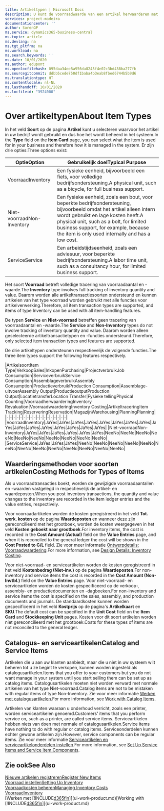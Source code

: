 ```yaml
---
title: Artikeltypen | Microsoft Docs
description: U kunt de voorraadwaarde van een artikel herwaarderen met de waarderingsmethoden FIFO of Gemiddeld, bijvoorbeeld als de kosten van een artikel veranderen om andere redenen dan transacties.
services: project-madeira
documentationcenter: ''
author: SorenGP
ms.service: dynamics365-business-central
ms.topic: article
ms.devlang: na
ms.tgt_pltfrm: na
ms.workload: na
ms.search.keywords: ''
ms.date: 10/01/2020
ms.author: edupont
ms.openlocfilehash: 095daa34ee8a956da8245f4e02c3bd438ba277fb
ms.sourcegitcommit: ddbb5cede750df1baba4b3eab8fbed6744b5b9d6
ms.translationtype: HT
ms.contentlocale: nl-NL
ms.lasthandoff: 10/01/2020
ms.locfileid: "3924000"
---
```

# <a name="about-item-types"></a><span data-ttu-id="3b0e8-103">Over artikeltypen</span><span class="sxs-lookup"><span data-stu-id="3b0e8-103">About Item Types</span></span>
<span data-ttu-id="3b0e8-104">In het veld **Soort** op de pagina **Artikel** kunt u selecteren waarvoor het artikel in uw bedrijf wordt gebruikt en dus hoe het wordt beheerd in het systeem.</span><span class="sxs-lookup"><span data-stu-id="3b0e8-104">In the **Type** field on the **Item Card** page, you can select what the item is used for in your business and therefore how it is managed in the system.</span></span> <span data-ttu-id="3b0e8-105">Er zijn drie opties:</span><span class="sxs-lookup"><span data-stu-id="3b0e8-105">Three options exist:</span></span>

|<span data-ttu-id="3b0e8-106">Optie</span><span class="sxs-lookup"><span data-stu-id="3b0e8-106">Option</span></span>|<span data-ttu-id="3b0e8-107">Gebruikelijk doel</span><span class="sxs-lookup"><span data-stu-id="3b0e8-107">Typical Purpose</span></span>|
|------|-----------|
|<span data-ttu-id="3b0e8-108">Voorraad</span><span class="sxs-lookup"><span data-stu-id="3b0e8-108">Inventory</span></span>|<span data-ttu-id="3b0e8-109">Een fysieke eenheid, bijvoorbeeld een fiets, voor volledige bedrijfsondersteuning.</span><span class="sxs-lookup"><span data-stu-id="3b0e8-109">A physical unit, such as a bicycle, for full business support.</span></span>|
|<span data-ttu-id="3b0e8-110">Niet-voorraad</span><span class="sxs-lookup"><span data-stu-id="3b0e8-110">Non-Inventory</span></span>|<span data-ttu-id="3b0e8-111">Een fysieke eenheid, zoals een bout, voor beperkte bedrijfsondersteuning, bijvoorbeeld omdat het artikel alleen intern wordt gebruikt en lage kosten heeft.</span><span class="sxs-lookup"><span data-stu-id="3b0e8-111">A physical unit, such as a bolt, for limited business support, for example, because the item is only used internally and has a low cost.</span></span>|
|<span data-ttu-id="3b0e8-112">Service</span><span class="sxs-lookup"><span data-stu-id="3b0e8-112">Service</span></span>|<span data-ttu-id="3b0e8-113">Een arbeidstijdseenheid, zoals een adviesuur, voor beperkte bedrijfsondersteuning.</span><span class="sxs-lookup"><span data-stu-id="3b0e8-113">A labor time unit, such as a consultancy hour, for limited business support.</span></span>|

<span data-ttu-id="3b0e8-114">Het soort **Voorraad** betreft volledige tracering van voorraadaantal en -waarde.</span><span class="sxs-lookup"><span data-stu-id="3b0e8-114">The **Inventory** type involves full tracking of inventory quantity and value.</span></span> <span data-ttu-id="3b0e8-115">Daarom worden alle artikeltransactiesoorten ondersteund en kunnen artikelen van het type voorraad worden gebruikt met alle functies voor artikelverwerking.</span><span class="sxs-lookup"><span data-stu-id="3b0e8-115">Therefore, all item transaction types are supported, and items of type Inventory can be used with all item-handling features.</span></span>

<span data-ttu-id="3b0e8-116">De typen **Service** en **Niet-voorraad** betreffen geen tracering van voorraadaantal en -waarde.</span><span class="sxs-lookup"><span data-stu-id="3b0e8-116">The **Service** and **Non-Inventory** types do not involve tracking of inventory quantity and value.</span></span> <span data-ttu-id="3b0e8-117">Daarom worden alleen geselecteerde artikeltransactietypen en -functies ondersteund.</span><span class="sxs-lookup"><span data-stu-id="3b0e8-117">Therefore, only selected item transaction types and features are supported.</span></span>

<span data-ttu-id="3b0e8-118">De drie artikeltypen ondersteunen respectievelijk de volgende functies.</span><span class="sxs-lookup"><span data-stu-id="3b0e8-118">The three item types support the following features respectively.</span></span>

|<span data-ttu-id="3b0e8-119">Artikelsoort</span><span class="sxs-lookup"><span data-stu-id="3b0e8-119">Item Type</span></span>|<span data-ttu-id="3b0e8-120">Verkoop</span><span class="sxs-lookup"><span data-stu-id="3b0e8-120">Sales</span></span>|<span data-ttu-id="3b0e8-121">Inkopen</span><span class="sxs-lookup"><span data-stu-id="3b0e8-121">Purchasing</span></span>|<span data-ttu-id="3b0e8-122">Projectverbruik</span><span class="sxs-lookup"><span data-stu-id="3b0e8-122">Job Consumption</span></span>|<span data-ttu-id="3b0e8-123">Serviceverbruik</span><span class="sxs-lookup"><span data-stu-id="3b0e8-123">Service Consumption</span></span>|<span data-ttu-id="3b0e8-124">Assemblageverbruik</span><span class="sxs-lookup"><span data-stu-id="3b0e8-124">Assembly Consumption</span></span>|<span data-ttu-id="3b0e8-125">Productieverbruik</span><span class="sxs-lookup"><span data-stu-id="3b0e8-125">Production Consumption</span></span>|<span data-ttu-id="3b0e8-126">Assemblage-uitvoer</span><span class="sxs-lookup"><span data-stu-id="3b0e8-126">Assembly Output</span></span>|<span data-ttu-id="3b0e8-127">Productieoutput</span><span class="sxs-lookup"><span data-stu-id="3b0e8-127">Production Output</span></span>|<span data-ttu-id="3b0e8-128">Locatietransfer</span><span class="sxs-lookup"><span data-stu-id="3b0e8-128">Location Transfer</span></span>|<span data-ttu-id="3b0e8-129">Fysieke telling</span><span class="sxs-lookup"><span data-stu-id="3b0e8-129">Physical Counting</span></span>|<span data-ttu-id="3b0e8-130">Voorraadherwaardering</span><span class="sxs-lookup"><span data-stu-id="3b0e8-130">Inventory Revaluation</span></span>|<span data-ttu-id="3b0e8-131">Voorraadwaardering</span><span class="sxs-lookup"><span data-stu-id="3b0e8-131">Inventory Costing</span></span>|<span data-ttu-id="3b0e8-132">Artikeltracering</span><span class="sxs-lookup"><span data-stu-id="3b0e8-132">Item Tracking</span></span>|<span data-ttu-id="3b0e8-133">Reservering</span><span class="sxs-lookup"><span data-stu-id="3b0e8-133">Reservation</span></span>|<span data-ttu-id="3b0e8-134">Magazijn</span><span class="sxs-lookup"><span data-stu-id="3b0e8-134">Warehousing</span></span>|<span data-ttu-id="3b0e8-135">Planning</span><span class="sxs-lookup"><span data-stu-id="3b0e8-135">Planning</span></span>|
|-|-|-|-|-|-|-|-|-|-|-|-|-|-|-|-|-|-|
|<span data-ttu-id="3b0e8-136">Voorraad</span><span class="sxs-lookup"><span data-stu-id="3b0e8-136">Inventory</span></span>|<span data-ttu-id="3b0e8-137">Ja</span><span class="sxs-lookup"><span data-stu-id="3b0e8-137">Yes</span></span>|<span data-ttu-id="3b0e8-138">Ja</span><span class="sxs-lookup"><span data-stu-id="3b0e8-138">Yes</span></span>|<span data-ttu-id="3b0e8-139">Ja</span><span class="sxs-lookup"><span data-stu-id="3b0e8-139">Yes</span></span>|<span data-ttu-id="3b0e8-140">Ja</span><span class="sxs-lookup"><span data-stu-id="3b0e8-140">Yes</span></span>|<span data-ttu-id="3b0e8-141">Ja</span><span class="sxs-lookup"><span data-stu-id="3b0e8-141">Yes</span></span>|<span data-ttu-id="3b0e8-142">Ja</span><span class="sxs-lookup"><span data-stu-id="3b0e8-142">Yes</span></span>|<span data-ttu-id="3b0e8-143">Ja</span><span class="sxs-lookup"><span data-stu-id="3b0e8-143">Yes</span></span>|<span data-ttu-id="3b0e8-144">Ja</span><span class="sxs-lookup"><span data-stu-id="3b0e8-144">Yes</span></span>|<span data-ttu-id="3b0e8-145">Ja</span><span class="sxs-lookup"><span data-stu-id="3b0e8-145">Yes</span></span>|<span data-ttu-id="3b0e8-146">Ja</span><span class="sxs-lookup"><span data-stu-id="3b0e8-146">Yes</span></span>|<span data-ttu-id="3b0e8-147">Ja</span><span class="sxs-lookup"><span data-stu-id="3b0e8-147">Yes</span></span>|<span data-ttu-id="3b0e8-148">Ja</span><span class="sxs-lookup"><span data-stu-id="3b0e8-148">Yes</span></span>|<span data-ttu-id="3b0e8-149">Ja</span><span class="sxs-lookup"><span data-stu-id="3b0e8-149">Yes</span></span>|<span data-ttu-id="3b0e8-150">Ja</span><span class="sxs-lookup"><span data-stu-id="3b0e8-150">Yes</span></span>|<span data-ttu-id="3b0e8-151">Ja</span><span class="sxs-lookup"><span data-stu-id="3b0e8-151">Yes</span></span>|<span data-ttu-id="3b0e8-152">Ja</span><span class="sxs-lookup"><span data-stu-id="3b0e8-152">Yes</span></span>|
|<span data-ttu-id="3b0e8-153">Niet-voorraad</span><span class="sxs-lookup"><span data-stu-id="3b0e8-153">Non-Inventory</span></span>|<span data-ttu-id="3b0e8-154">Ja</span><span class="sxs-lookup"><span data-stu-id="3b0e8-154">Yes</span></span>|<span data-ttu-id="3b0e8-155">Ja</span><span class="sxs-lookup"><span data-stu-id="3b0e8-155">Yes</span></span>|<span data-ttu-id="3b0e8-156">Ja</span><span class="sxs-lookup"><span data-stu-id="3b0e8-156">Yes</span></span>|<span data-ttu-id="3b0e8-157">Ja</span><span class="sxs-lookup"><span data-stu-id="3b0e8-157">Yes</span></span>|<span data-ttu-id="3b0e8-158">Ja</span><span class="sxs-lookup"><span data-stu-id="3b0e8-158">Yes</span></span>|<span data-ttu-id="3b0e8-159">Ja</span><span class="sxs-lookup"><span data-stu-id="3b0e8-159">Yes</span></span>|<span data-ttu-id="3b0e8-160">Nee</span><span class="sxs-lookup"><span data-stu-id="3b0e8-160">No</span></span>|<span data-ttu-id="3b0e8-161">Nee</span><span class="sxs-lookup"><span data-stu-id="3b0e8-161">No</span></span>|<span data-ttu-id="3b0e8-162">Nee</span><span class="sxs-lookup"><span data-stu-id="3b0e8-162">No</span></span>|<span data-ttu-id="3b0e8-163">Nee</span><span class="sxs-lookup"><span data-stu-id="3b0e8-163">No</span></span>|<span data-ttu-id="3b0e8-164">Nee</span><span class="sxs-lookup"><span data-stu-id="3b0e8-164">No</span></span>|<span data-ttu-id="3b0e8-165">Nee</span><span class="sxs-lookup"><span data-stu-id="3b0e8-165">No</span></span>|<span data-ttu-id="3b0e8-166">Nee</span><span class="sxs-lookup"><span data-stu-id="3b0e8-166">No</span></span>|<span data-ttu-id="3b0e8-167">Nee</span><span class="sxs-lookup"><span data-stu-id="3b0e8-167">No</span></span>|<span data-ttu-id="3b0e8-168">Nee</span><span class="sxs-lookup"><span data-stu-id="3b0e8-168">No</span></span>|<span data-ttu-id="3b0e8-169">Nee</span><span class="sxs-lookup"><span data-stu-id="3b0e8-169">No</span></span>|
|<span data-ttu-id="3b0e8-170">Service</span><span class="sxs-lookup"><span data-stu-id="3b0e8-170">Service</span></span>|<span data-ttu-id="3b0e8-171">Ja</span><span class="sxs-lookup"><span data-stu-id="3b0e8-171">Yes</span></span>|<span data-ttu-id="3b0e8-172">Ja</span><span class="sxs-lookup"><span data-stu-id="3b0e8-172">Yes</span></span>|<span data-ttu-id="3b0e8-173">Ja</span><span class="sxs-lookup"><span data-stu-id="3b0e8-173">Yes</span></span>|<span data-ttu-id="3b0e8-174">Nee</span><span class="sxs-lookup"><span data-stu-id="3b0e8-174">No</span></span>|<span data-ttu-id="3b0e8-175">Nee</span><span class="sxs-lookup"><span data-stu-id="3b0e8-175">No</span></span>|<span data-ttu-id="3b0e8-176">Nee</span><span class="sxs-lookup"><span data-stu-id="3b0e8-176">No</span></span>|<span data-ttu-id="3b0e8-177">Nee</span><span class="sxs-lookup"><span data-stu-id="3b0e8-177">No</span></span>|<span data-ttu-id="3b0e8-178">Nee</span><span class="sxs-lookup"><span data-stu-id="3b0e8-178">No</span></span>|<span data-ttu-id="3b0e8-179">Nee</span><span class="sxs-lookup"><span data-stu-id="3b0e8-179">No</span></span>|<span data-ttu-id="3b0e8-180">Nee</span><span class="sxs-lookup"><span data-stu-id="3b0e8-180">No</span></span>|<span data-ttu-id="3b0e8-181">Nee</span><span class="sxs-lookup"><span data-stu-id="3b0e8-181">No</span></span>|<span data-ttu-id="3b0e8-182">Nee</span><span class="sxs-lookup"><span data-stu-id="3b0e8-182">No</span></span>|<span data-ttu-id="3b0e8-183">Nee</span><span class="sxs-lookup"><span data-stu-id="3b0e8-183">No</span></span>|<span data-ttu-id="3b0e8-184">Nee</span><span class="sxs-lookup"><span data-stu-id="3b0e8-184">No</span></span>|<span data-ttu-id="3b0e8-185">Nee</span><span class="sxs-lookup"><span data-stu-id="3b0e8-185">No</span></span>|<span data-ttu-id="3b0e8-186">Nee</span><span class="sxs-lookup"><span data-stu-id="3b0e8-186">No</span></span>|

## <a name="costing-methods-for-types-of-items"></a><span data-ttu-id="3b0e8-187">Waarderingsmethoden voor soorten artikelen</span><span class="sxs-lookup"><span data-stu-id="3b0e8-187">Costing Methods for Types of Items</span></span>
<span data-ttu-id="3b0e8-188">Als u voorraadtransacties boekt, worden de gewijzigde voorraadaantallen en -waarden vastgelegd in respectievelijk de artikel- en waardeposten.</span><span class="sxs-lookup"><span data-stu-id="3b0e8-188">When you post inventory transactions, the quantity and value changes to the inventory are recorded in the item ledger entries and the value entries, respectively.</span></span> 

<span data-ttu-id="3b0e8-189">Voor voorraadartikelen worden de kosten geregistreerd in het veld **Tot. werk. kosten** op de pagina **Waardeposten** en wanneer deze zijn gereconcilieerd met het grootboek, worden de kosten weergegeven in het veld **Kosten geboekt naar grootboek**.</span><span class="sxs-lookup"><span data-stu-id="3b0e8-189">For inventory items, the cost is recorded in the **Cost Amount (Actual)** field on the **Value Entries** page, and when it is reconciled to the general ledger the cost will be shown in the **Cost Posted to G/L** field.</span></span> <span data-ttu-id="3b0e8-190">Zie voor meer informatie [Ontwerpdetails: Voorraadwaardering](design-details-inventory-costing.md).</span><span class="sxs-lookup"><span data-stu-id="3b0e8-190">For more information, see [Design Details: Inventory Costing](design-details-inventory-costing.md).</span></span>

<span data-ttu-id="3b0e8-191">Voor niet-voorraad- en serviceartikelen worden de kosten geregistreerd in het veld **Kostenbedrag (Niet-inv.)** op de pagina **Waardeposten**.</span><span class="sxs-lookup"><span data-stu-id="3b0e8-191">For non-inventory and service items the cost is recorded in the **Cost Amount (Non-Invtbl.)** field on the **Value Entries** page.</span></span> <span data-ttu-id="3b0e8-192">Voor niet-voorraad- en serviceartikelen worden de kosten gespecificeerd op de verkoop-, assembly- en productiedocumenten en -dagboeken.</span><span class="sxs-lookup"><span data-stu-id="3b0e8-192">For non-inventory and service items the cost is specified on the sales, assembly, and production documents and journals.</span></span> <span data-ttu-id="3b0e8-193">De standaardkosten kunnen worden gespecificeerd in het veld **Kostprijs** op de pagina's **Artikelkaart** en **SKU**.</span><span class="sxs-lookup"><span data-stu-id="3b0e8-193">The default cost can be specified in the **Unit Cost** field on the **Item Card** and **Stockkeeping Unit** pages.</span></span> <span data-ttu-id="3b0e8-194">Kosten voor dit soort artikelen worden niet gereconcilieerd met het grootboek.</span><span class="sxs-lookup"><span data-stu-id="3b0e8-194">Costs for these types of items are not reconciled to the general ledger.</span></span> 

## <a name="catalog-and-service-items"></a><span data-ttu-id="3b0e8-195">Catalogus- en serviceartikelen</span><span class="sxs-lookup"><span data-stu-id="3b0e8-195">Catalog and Service Items</span></span>
<span data-ttu-id="3b0e8-196">Artikelen die u aan uw klanten aanbiedt, maar die u niet in uw systeem wilt beheren tot u ze begint te verkopen, kunnen worden ingesteld als catalogusartikelen.</span><span class="sxs-lookup"><span data-stu-id="3b0e8-196">Items that you offer to your customers but you do not want manage in your system until you start selling them can be set up as catalog items.</span></span> <span data-ttu-id="3b0e8-197">Catalogusartikelen moeten niet worden verward met normale artikelen van het type Niet-voorraad.</span><span class="sxs-lookup"><span data-stu-id="3b0e8-197">Catalog items are not to be mistaken with regular items of type Non-Inventory.</span></span> <span data-ttu-id="3b0e8-198">Zie voor meer informatie [Werken met catalogusartikelen](inventory-how-work-nonstock-items.md).</span><span class="sxs-lookup"><span data-stu-id="3b0e8-198">For more information, see [Work with Catalog Items](inventory-how-work-nonstock-items.md).</span></span>

<span data-ttu-id="3b0e8-199">Artikelen van klanten waaraan u onderhoud verricht, zoals een printer, worden serviceartikelen genoemd.</span><span class="sxs-lookup"><span data-stu-id="3b0e8-199">Customers' items that you perform service on, such as a printer, are called service items.</span></span> <span data-ttu-id="3b0e8-200">Serviceartikelen hebben niets van doen met normale of catalogusartikelen.</span><span class="sxs-lookup"><span data-stu-id="3b0e8-200">Service items have nothing to do with regular or catalog items.</span></span> <span data-ttu-id="3b0e8-201">Serviceonderdelen kunnen echter gewone artikelen zijn.</span><span class="sxs-lookup"><span data-stu-id="3b0e8-201">However, service components can be regular items.</span></span> <span data-ttu-id="3b0e8-202">Zie voor meer informatie [Serviceartikelen en serviceartikelonderdelen instellen](service-how-setup-service-items.md).</span><span class="sxs-lookup"><span data-stu-id="3b0e8-202">For more information, see [Set Up Service Items and Service Item Components](service-how-setup-service-items.md).</span></span>

## <a name="see-also"></a><span data-ttu-id="3b0e8-203">Zie ook</span><span class="sxs-lookup"><span data-stu-id="3b0e8-203">See Also</span></span>
[<span data-ttu-id="3b0e8-204">Nieuwe artikelen registreren</span><span class="sxs-lookup"><span data-stu-id="3b0e8-204">Register New Items</span></span>](inventory-how-register-new-items.md)  
[<span data-ttu-id="3b0e8-205">Voorraad instellen</span><span class="sxs-lookup"><span data-stu-id="3b0e8-205">Setting Up Inventory</span></span>](inventory-setup-inventory.md)  
[<span data-ttu-id="3b0e8-206">Voorraadkosten beheren</span><span class="sxs-lookup"><span data-stu-id="3b0e8-206">Managing Inventory Costs</span></span>](finance-manage-inventory-costs.md)  
[<span data-ttu-id="3b0e8-207">Voorraad</span><span class="sxs-lookup"><span data-stu-id="3b0e8-207">Inventory</span></span>](inventory-manage-inventory.md)  
<span data-ttu-id="3b0e8-208">[Werken met [!INCLUDE[d365fin](includes/d365fin_md.md)]](ui-work-product.md)</span><span class="sxs-lookup"><span data-stu-id="3b0e8-208">[Working with [!INCLUDE[d365fin](includes/d365fin_md.md)]](ui-work-product.md)</span></span>
